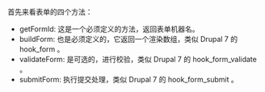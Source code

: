 首先来看表单的四个方法：

* getFormId: 这是一个必须定义的方法，返回表单机器名。
* buildForm: 也是必须定义的，它返回一个渲染数组，类似 Drupal 7 的 hook_form 。
* validateForm: 是可选的，进行校验，类似 Drupal 7 的 hook_form_validate  。
* submitForm: 执行提交处理，类似 Drupal 7 的 hook_form_submit 。